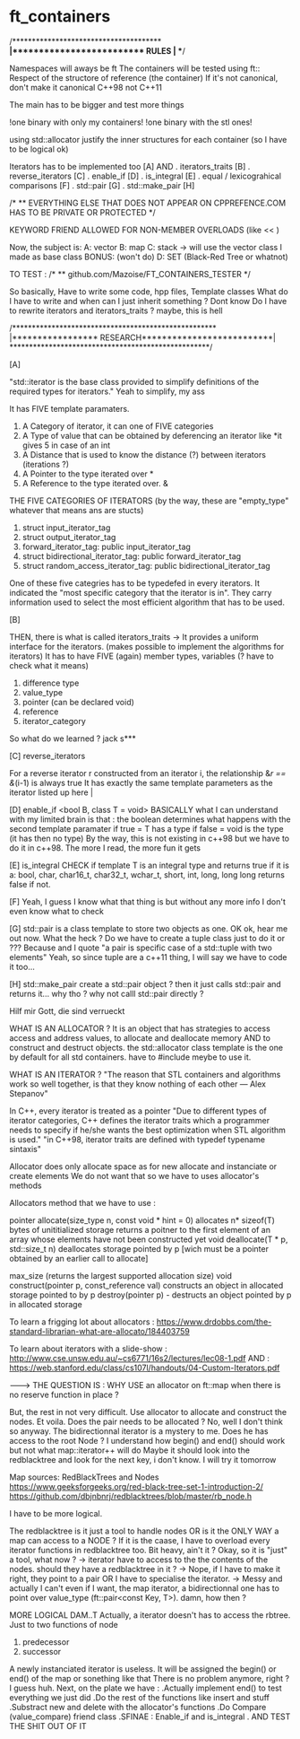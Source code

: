 # ft_containers

/********************************************************************\
|************************* RULES ************************************|
\*******************************************************************/

Namespaces will aways be ft
The containers will be tested using ft::<container>
Respect of the structore of reference (the container)
If it's not canonical, don't make it canonical
C++98 not C++11

The main has to be bigger and test more things

!one binary with only my containers!
!one binary with the stl ones!

using std::allocator
justify the inner structures for each container (so I have to be logical ok)

Iterators has to be implemented too [A]
AND
    . iterators_traits [B]
    . reverse_iterators [C]
    . enable_if [D]
    . is_integral [E]
    . equal / lexicograhical comparisons [F]
    . std::pair [G]
    . std::make_pair [H]

/*
** EVERYTHING ELSE THAT DOES NOT APPEAR ON CPPREFENCE.COM HAS TO BE PRIVATE OR PROTECTED
*/

KEYWORD FRIEND ALLOWED FOR NON-MEMBER OVERLOADS (like << )

Now, the subject is:
A: vector
B: map
C: stack -> will use the vector class I made as base class
BONUS: (won't do)
    D: SET (Black-Red Tree or whatnot)


TO TEST :
/*
** github.com/Mazoise/FT_CONTAINERS_TESTER
*/

So basically, Have to write some code, hpp files, Template classes
What do I have to write and when can I just inherit something ? Dont know
Do I have to rewrite iterators and iterators_traits ? maybe, this is hell

/****************************************************\
|***************** RESEARCH**************************|
\***************************************************/

[A]

"std::iterator is the base class provided to simplify definitions of the required types for iterators."
Yeah to simplify, my ass

It has FIVE template paramaters.
1. A Category of iterator, it can one of FIVE categories
2. A Type of value that can be obtained by deferencing an iterator like *it gives 5 in case of an int
3. A Distance that is used to know the distance (?) between iterators (iterations ?)
4. A Pointer to the type iterated over *
5. A Reference to the type iterated over. &

THE FIVE CATEGORIES OF ITERATORS
(by the way, these are "empty_type" whatever that means ans are stucts)
1. struct input_iterator_tag 
2. struct output_iterator_tag
3. forward_iterator_tag: public input_iterator_tag
4. struct bidirectional_iterator_tag: public forward_iterator_tag
5. struct random_access_iterator_tag: public bidirectional_iterator_tag

One of these five categries has to be typedefed in every iterators. It indicated the "most specific category that the iterator is in".
They carry information used to select the most efficient algorithm that has to be used.

[B]

THEN, there is what is called iterators_traits
-> It provides a uniform interface for the iterators.
(makes possible to implement the algorithms for iterators)
It has to have FIVE (again) member types, variables (? have to check what it means)
1. difference type
2. value_type
3. pointer (can be declared void)
4. reference
5.  iterator_category 

So what do we learned ? jack s***

[C]
reverse_iterators

For a reverse iterator r constructed from an iterator i, the relationship &*r == &*(i-1) is always true
It has exactly the same template parameters as the iterator listed up here |

[D]
enable_if <bool B, class T = void>
BASICALLY what I can understand with my limited brain is that :
    the boolean determines what happens with the second template paramater
    if true = T has a type
    if false = void is the type (it has then no type)
By the way, this is not existing in c++98 but we have to do it in c++98. The more I read, the more fun it gets

[E]
is_integral
CHECK if template T is an integral type and returns true if it is a:
    bool, char, char16_t, char32_t, wchar_t, short, int, long, long long
returns false if not.

[F]
Yeah, I guess I know what that thing is but without any more info I don't even know what to check

[G]
std::pair is a class template to store two objects as one. OK ok, hear me out now.
What the heck ? Do we have to create a tuple class just to do it or ???
Because and I quote "a pair is specific case of a std::tuple with two elements"
Yeah, so since tuple are a c++11 thing, I will say we have to code it too...

[H]
std::make_pair
create a std::pair object ? then it just calls std::pair and returns it... why tho ?
why not calll std::pair directly ?

Hilf mir Gott, die sind verrueckt

WHAT IS AN ALLOCATOR ? 
It is an object that has strategies to access access and address values, to allocate and deallocate memory AND to construct and destruct objects.
the std::allocator class template is the one by default for all std containers. 
have to #include <memory> meybe to use it.

WHAT IS AN ITERATOR ?
"The reason that STL containers and algorithms work so well together, is that they know nothing of each other — Alex Stepanov"

In C++, every iterator is treated as a pointer
"Due to different types of iterator categories, C++ defines the iterator traits which a programmer needs to specify if he/she wants the best optimization when STL algorithm is used."
"in C++98, iterator traits are defined with typedef typename sintaxis"

Allocator does only allocate space as for new allocate and instanciate or create elements
We do not want that so we have to uses allocator's methods

Allocators method that we have to use :

pointer allocate(size_type n, const void * hint = 0) allocates n* sizeof(T) bytes of unititialized storage
    returns a poitner to the first element of an array whose elements have not been constructed yet
void deallocate(T * p, std::size_t n) deallocates storage pointed by p 
    [wich must be a pointer obtained by an earlier call to allocate]

max_size (returns the largest supported allocation size)
void construct(pointer p, const_reference val) constructs an object in allocated storage pointed to by p
destroy(pointer p) - destructs an object pointed by p in allocated storage

To learn a frigging lot about allocators : https://www.drdobbs.com/the-standard-librarian-what-are-allocato/184403759

To learn about iterators with a slide-show : http://www.cse.unsw.edu.au/~cs6771/16s2/lectures/lec08-1.pdf
AND : https://web.stanford.edu/class/cs107l/handouts/04-Custom-Iterators.pdf

---> THE QUESTION IS : WHY USE an allocator on ft::map when there is no reserve function in place ?

But, the rest in not very difficult.
Use allocator to allocate and construct the nodes.
Et voila.
Does the pair needs to be allocated ? No, well I don't think so anyway.
The bidirectionnal iterator is a mystery to me.
Does he has access to the root Node ?
I understand how begin() and end() should work but not what map::iterator++ will do
    Maybe it should look into the redblacktree and look for the next key, i don't know.
    I will try it tomorrow

Map sources: RedBlackTrees and Nodes
https://www.geeksforgeeks.org/red-black-tree-set-1-introduction-2/
https://github.com/dbjnbnrj/redblacktrees/blob/master/rb_node.h

I have to be more logical.

The redblacktree is it just a tool to handle nodes OR is it the ONLY WAY a map can access to a NODE ?
If it is the caase, I have to overload every iterator functions in redblacktree too.
Bit heavy, ain't it ?
Okay, so it is "just" a tool, what now ?
-> iterator have to access to the the contents of the nodes. should they have a redblacktree in it ?
-> Nope, if I have to make it right, they point to a pair OR I have to specialise the iterator.
-> Messy and actually I can't even if I want, the map iterator, a bidirectionnal one has to point over
    value_type (ft::pair<const Key, T>).
damn, how then ?

MORE LOGICAL DAM..T
Actually, a iterator doesn't has to access the rbtree. Just to two functions of node 
1. predecessor
2. successor

A newly instanciated iterator is useless.
It will be assigned the begin() or end() of the map or sonething like that
There is no problem anymore, right ?
I guess huh.
Next, on the plate we have :
    .Actually implement end() to test everything we just did
    .Do the rest of the functions like insert and stuff
    .Substract new and delete with the allocator's functions
    .Do Compare (value_compare) friend class
    .SFINAE : Enable_if and is_integral
    . AND TEST THE SHIT OUT OF IT